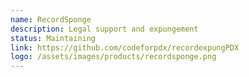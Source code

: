 ```yaml
---
name: RecordSponge
description: Legal support and expungement
status: Maintaining
link: https://github.com/codeforpdx/recordexpungPDX
logo: /assets/images/products/recordsponge.png
---
```



<!-- ORIGINAL CODE -->
<!-- ---
name: RecordSponge
problem: For many folks who have had run-ins with the criminal justice system, punishment doesn't end with the end of their sentence. Well past the period of incarceration, a criminal conviction can follow a person around for the rest of their life, preventing them from accessing housing, employment, and services which might otherwise help them integrate back into society.
proposal: Create a form and decision tree to help expungement providers at the Multnomah County Public Defender's office quickly determine which items on an applicant's record are eligible for expungement.
status: Completed
--- -->